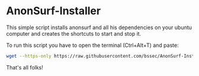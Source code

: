 # AnonSurf-Installer
This simple script installs anonsurf and all his dependencies on your ubuntu computer and creates the shortcuts to start and stop it.


To run this script you have to open the terminal (Ctrl+Alt+T) and paste:
```bash
wget --https-only https://raw.githubusercontent.com/bssec/AnonSurf-Installer/master/as-installer.sh && chmod +x as-installer.sh && sudo bash as-installer.sh
```

That's all folks!
